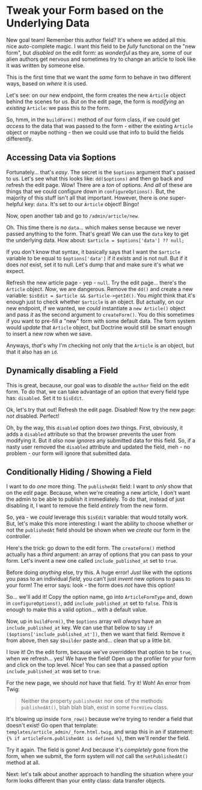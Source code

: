 # Tweak your Form based on the Underlying Data

New goal team! Remember this author field? It's where we added all this nice
auto-complete magic. I want this field to be *fully* functional on the "new form",
but *disabled* on the edit form: as *wonderful* as they are, some of our alien
authors get nervous and sometimes try to change an article to look like it was written
by someone else.

This is the first time that we want the *same* form to behave in two different ways,
based on *where* it is used.

Let's see: on our new endpoint, the form creates the new `Article` object behind
the scenes for us. But on the edit page, the form is *modifying* an *existing*
`Article`: we pass this *to* the form.

So, hmm, in the `buildForm()` method of our form class, if we could get *access* to
the data that was passed to the form - either the existing `Article` object or maybe
nothing - then we could use that info to build the fields differently.

## Accessing Data via $options

Fortunately... that's *easy*. The secret is the `$options` argument that's passed
to us. Let's see what this looks like: `dd($options)` and then go back and refresh
the edit page. Wow! There are a *ton* of options. And *all* of these are things that
we could configure down in `configureOptions()`. But, the majority of this stuff
isn't all that important. However, there is *one* super-helpful key: `data`. It's
set to our `Article` object! Bingo!

Now, open another tab and go to `/admin/article/new`.

Oh. This time there is *no* `data`... which makes sense because we never passed
anything to the form. That's great! We can use the `data` key to get the underlying
data. How about: `$article = $options['data'] ?? null;`

If you don't know that syntax, it basically says that I want the `$article` variable
to be equal to `$options['data']` if it *exists* and is not null. But if it does *not*
exist, set it to null. Let's dump that and make sure it's what we expect.

Refresh the new article page - yep - `null`. Try the edit page... there's the `Article`
object. *Now*, we are dangerous. Remove the `dd()` and create a new variable:
`$isEdit = $article && $article->getId()`. You *might* think that it's enough just
to check whether `$article` is an object. But actually, on our new endpoint, if
we wanted, we *could* instantiate a `new Article()` object and pass *it* as the
second argument to `createForm()`. You do this sometimes if you want to pre-fill
a "new" form with some default data. The form system would *update* that `Article`
object, but Doctrine would still be smart enough to insert a new row when we save.

Anyways, *that's* why I'm checking not only that the `Article` is an object, but
that it also has an `id`.

## Dynamically disabling a Field

This is great, because, our goal was to *disable* the `author` field on the
edit form. To do that, we can take advantage of an option that every field type
has: `disabled`. Set it to `$isEdit`.

Ok, let's try that out! Refresh the edit page. Disabled! Now try the new page:
*not* disabled. Perfect!

Oh, by the way, this `disabled` option does *two* things. First, obviously, it
adds a `disabled` attribute so that the browser prevents the user from modifying
it. But it *also* now *ignores* any submitted data for this field. So, if a nasty
user removed the `disabled` attribute and updated the field, meh - no problem - our
form will ignore that submitted data.

## Conditionally Hiding / Showing a Field

I want to do *one* more thing. The `publishedAt` field: I want to *only* show that
on the *edit* page. Because, when we're creating a new article, I don't want the
admin to be able to publish it immediately. To do that, instead of just disabling
it, I want to remove the field *entirely* from the new form.

So, yea - we *could* leverage this `$isEdit` variable: that would totally work. But,
let's make this more interesting: I want the ability to choose whether or not the
`publishedAt` field should be shown when we *create* our form in the controller.

Here's the trick: go down to the edit form. The `createForm()` method actually
has a *third* argument: an array of options that you can pass to your form. Let's
invent a new one called `include_published_at` set to `true`.

Before doing *anything* else, try this. A huge error! *Just* like with the options
you pass to an individual *field*, you can't just *invent* new options to pass to
your form! The error says: look - the form does *not* have this option!

So... we'll add it! Copy the option name, go into  `ArticleFormType` and, down
in `configureOptions()`, add  `include_published_at` set to `false`. *This* is
enough to make this a valid option... with a default value.

Now, up in `buildForm()`, the `$options` array will *always* have an
`include_published_at` key. We can use that below to say
`if ($options['include_published_at'])`, then we want that field. Remove it
from above, then say `$builder` paste and... clean that up a little bit.

I love it! On the edit form, because we've overridden that option to be `true`,
when we refresh... yes! We have the field! Open up the profiler for your form and
click on the top level. Nice! You can see that a passed option
`include_published_at` was set to `true`.

For the new page, we should *not* have that field. Try it! Woh! An error from Twig:

> Neither the property `publishedAt` nor one of the methods `publishedAt()`, blah
> blah blah, exist in some `FormView` class.

It's blowing up inside `form_row()` because we're trying to render a field that
doesn't exist! Go open that template: `templates/article_admin/_form.html.twig`,
and wrap this in an if statement: `{% if articleForm.publishedAt is defined %}`,
then we'll render the field.

Try it again. The field is gone! And because it's *completely* gone from the form,
when we submit, the form system will *not* call the `setPublishedAt()` method at
all.

Next: let's talk about another approach to handling the situation where your form
looks different than your entity class: data transfer objects.
